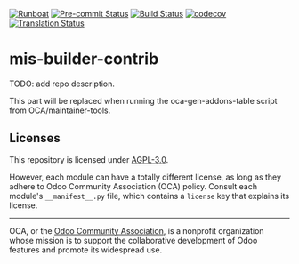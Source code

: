 
[![Runboat](https://img.shields.io/badge/runboat-Try%20me-875A7B.png)](https://runboat.odoo-community.org/builds?repo=OCA/mis-builder-contrib&target_branch=15.0)
[![Pre-commit Status](https://github.com/OCA/mis-builder-contrib/actions/workflows/pre-commit.yml/badge.svg?branch=15.0)](https://github.com/OCA/mis-builder-contrib/actions/workflows/pre-commit.yml?query=branch%3A15.0)
[![Build Status](https://github.com/OCA/mis-builder-contrib/actions/workflows/test.yml/badge.svg?branch=15.0)](https://github.com/OCA/mis-builder-contrib/actions/workflows/test.yml?query=branch%3A15.0)
[![codecov](https://codecov.io/gh/OCA/mis-builder-contrib/branch/15.0/graph/badge.svg)](https://codecov.io/gh/OCA/mis-builder-contrib)
[![Translation Status](https://translation.odoo-community.org/widgets/mis-builder-contrib-15-0/-/svg-badge.svg)](https://translation.odoo-community.org/engage/mis-builder-contrib-15-0/?utm_source=widget)

<!-- /!\ do not modify above this line -->

# mis-builder-contrib

TODO: add repo description.

<!-- /!\ do not modify below this line -->

<!-- prettier-ignore-start -->

[//]: # (addons)

This part will be replaced when running the oca-gen-addons-table script from OCA/maintainer-tools.

[//]: # (end addons)

<!-- prettier-ignore-end -->

## Licenses

This repository is licensed under [AGPL-3.0](LICENSE).

However, each module can have a totally different license, as long as they adhere to Odoo Community Association (OCA)
policy. Consult each module's `__manifest__.py` file, which contains a `license` key
that explains its license.

----
OCA, or the [Odoo Community Association](http://odoo-community.org/), is a nonprofit
organization whose mission is to support the collaborative development of Odoo features
and promote its widespread use.
